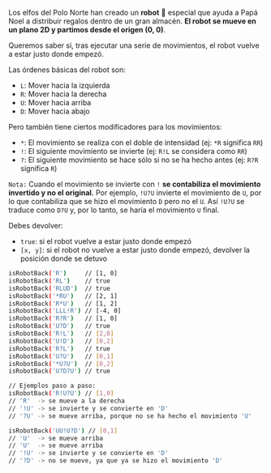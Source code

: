 Los elfos del Polo Norte han creado un **robot** 🤖 especial que ayuda a Papá Noel a distribuir regalos dentro de un gran almacén. **El robot se mueve en un plano 2D y partimos desde el origen (0, 0)**.

Queremos saber si, tras ejecutar una serie de movimientos, el robot vuelve a estar justo donde empezó.

Las órdenes básicas del robot son:

* `L`: Mover hacia la izquierda
* `R`: Mover hacia la derecha
* `U`: Mover hacia arriba
* `D`: Mover hacia abajo

Pero también tiene ciertos modificadores para los movimientos:

* `*`: El movimiento se realiza con el doble de intensidad (ej: `*R` significa `RR`)
* `!`: El siguiente movimiento se invierte (ej: `R!L` se considera como `RR`)
* `?`: El siguiente movimiento se hace sólo si no se ha hecho antes (ej: `R?R` significa `R`)

`Nota:` Cuando el movimiento se invierte con `!` **se contabiliza el movimiento invertido y no el original.** Por ejemplo, `!U?U` invierte el movimiento de `U`, por lo que contabiliza que se hizo el movimiento `D` pero no el `U`. Así `!U?U` se traduce como `D?U` y, por lo tanto, se haría el movimiento `U` final.

Debes devolver:

* `true`: si el robot vuelve a estar justo donde empezó
* `[x, y]`: si el robot no vuelve a estar justo donde empezó, devolver la posición donde se detuvo

```sh
isRobotBack('R')     // [1, 0]
isRobotBack('RL')    // true
isRobotBack('RLUD')  // true
isRobotBack('*RU')   // [2, 1]
isRobotBack('R*U')   // [1, 2]
isRobotBack('LLL!R') // [-4, 0]
isRobotBack('R?R')   // [1, 0]
isRobotBack('U?D')   // true
isRobotBack('R!L')   // [2,0]
isRobotBack('U!D')   // [0,2]
isRobotBack('R?L')   // true
isRobotBack('U?U')   // [0,1]
isRobotBack('*U?U')  // [0,2]
isRobotBack('U?D?U') // true

// Ejemplos paso a paso:
isRobotBack('R!U?U') // [1,0]
// 'R'  -> se mueve a la derecha 
// '!U' -> se invierte y se convierte en 'D'
// '?U' -> se mueve arriba, porque no se ha hecho el movimiento 'U'

isRobotBack('UU!U?D') // [0,1]
// 'U'  -> se mueve arriba
// 'U'  -> se mueve arriba
// '!U' -> se invierte y se convierte en 'D'
// '?D' -> no se mueve, ya que ya se hizo el movimiento 'D'
```